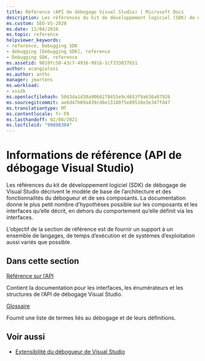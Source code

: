 ```yaml
---
title: Référence (API de débogage Visual Studio) | Microsoft Docs
description: Les références du kit de développement logiciel (SDK) de débogage de Visual Studio décrivent le modèle de base de l’architecture et des fonctionnalités du débogueur et de ses composants.
ms.custom: SEO-VS-2020
ms.date: 11/04/2016
ms.topic: reference
helpviewer_keywords:
- reference, Debugging SDK
- debugging [Debugging SDK], reference
- Debugging SDK, reference
ms.assetid: 9810fc50-43c7-4916-9916-1cf333037b51
author: acangialosi
ms.author: anthc
manager: jmartens
ms.workload:
- vssdk
ms.openlocfilehash: 5043da1d30a9066278455e9c4653f9a636a07926
ms.sourcegitcommit: ae6d47b09a439cd0e13180f5e89510e3e347fd47
ms.translationtype: MT
ms.contentlocale: fr-FR
ms.lasthandoff: 02/08/2021
ms.locfileid: "99898304"
---
```

# <a name="reference-visual-studio-debugging-apis"></a>Informations de référence (API de débogage Visual Studio)

Les références du kit de développement logiciel (SDK) de débogage de Visual Studio décrivent le modèle de base de l’architecture et des fonctionnalités du débogueur et de ses composants. La documentation donne le plus petit nombre d’hypothèses possible sur les composants et les interfaces qu’elle décrit, en dehors du comportement qu’elle définit via les interfaces.

L’objectif de la section de référence est de fournir un support à un ensemble de langages, de temps d’exécution et de systèmes d’exploitation aussi variés que possible.

## <a name="in-this-section"></a>Dans cette section

[Référence sur l’API](../../../extensibility/debugger/reference/api-reference-visual-studio-debugging.md)

Contient la documentation pour les interfaces, les énumérateurs et les structures de l’API de débogage Visual Studio.

[Glossaire](../../../extensibility/debugger/reference/visual-studio-debugger-glossary.md)

Fournit une liste de termes liés au débogage et de leurs définitions.

## <a name="see-also"></a>Voir aussi

- [Extensibilité du débogueur de Visual Studio](../../../extensibility/debugger/visual-studio-debugger-extensibility.md)
